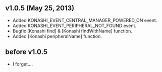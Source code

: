 ## v1.0.5 (May 25, 2013)
- Added KONASHI_EVENT_CENTRAL_MANAGER_POWERED_ON event.
- Added KONASHI_EVENT_PERIPHERAL_NOT_FOUND event.
- Bugfix [Konashi find] & [Konashi findWithName] function.
- Added [Konashi peripheralName] function.

## before v1.0.5
- I forget....

